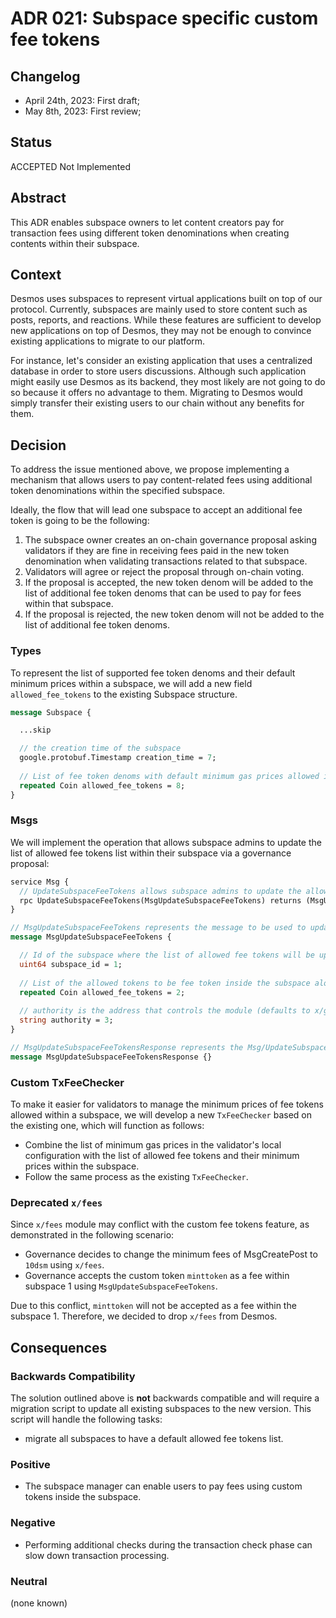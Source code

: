 # ADR 021: Subspace specific custom fee tokens

## Changelog

- April 24th, 2023: First draft;
- May 8th, 2023: First review;

## Status

ACCEPTED Not Implemented

## Abstract

This ADR enables subspace owners to let content creators pay for transaction fees using different token denominations when creating contents within their subspace.

## Context

Desmos uses subspaces to represent virtual applications built on top of our protocol. Currently, subspaces are mainly used to store content such as posts, reports, and reactions. While these features are sufficient to develop new applications on top of Desmos, they may not be enough to convince existing applications to migrate to our platform.

For instance, let's consider an existing application that uses a centralized database in order to store users discussions. Although such application might easily use Desmos as its backend, they most likely are not going to do so because it offers no advantage to them. Migrating to Desmos would simply transfer their existing users to our chain without any benefits for them.

## Decision

To address the issue mentioned above, we propose implementing a mechanism that allows users to pay content-related fees using additional token denominations within the specified subspace. 

Ideally, the flow that will lead one subspace to accept an additional fee token is going to be the following: 

1. The subspace owner creates an on-chain governance proposal asking validators if they are fine in receiving fees paid in the new token denomination when validating transactions related to that subspace.
2. Validators will agree or reject the proposal through on-chain voting. 
3. If the proposal is accepted, the new token denom will be added to the list of additional fee token denoms that can be used to pay for fees within that subspace.
4. If the proposal is rejected, the new token denom will not be added to the list of additional fee token denoms.

### Types

To represent the list of supported fee token denoms and their default minimum prices within a subspace, we will add a new field `allowed_fee_tokens` to the existing Subspace structure.

```proto
message Subspace {

  ...skip

  // the creation time of the subspace
  google.protobuf.Timestamp creation_time = 7;
  
  // List of fee token denoms with default minimum gas prices allowed inside the subspace
  repeated Coin allowed_fee_tokens = 8;
}
```

### Msgs

We will implement the operation that allows subspace admins to update the list of allowed fee tokens list within their subspace via a governance proposal:

```proto
service Msg {
  // UpdateSubspaceFeeTokens allows subspace admins to update the allowed tokens to be fee tokens inside the subspace by governance
  rpc UpdateSubspaceFeeTokens(MsgUpdateSubspaceFeeTokens) returns (MsgUpdateSubspaceFeeTokensResponse);
}

// MsgUpdateSubspaceFeeTokens represents the message to be used to update a subspace fee tokens by governance
message MsgUpdateSubspaceFeeTokens {

  // Id of the subspace where the list of allowed fee tokens will be updated
  uint64 subspace_id = 1;
    
  // List of the allowed tokens to be fee token inside the subspace along with their default minimum prices
  repeated Coin allowed_fee_tokens = 2;
    
  // authority is the address that controls the module (defaults to x/gov unless overwritten).
  string authority = 3;
}

// MsgUpdateSubspaceFeeTokensResponse represents the Msg/UpdateSubspaceFeeTokens response type
message MsgUpdateSubspaceFeeTokensResponse {}
```

### Custom TxFeeChecker

To make it easier for validators to manage the minimum prices of fee tokens allowed within a subspace, we will develop a new `TxFeeChecker` based on the existing one, which will function as follows:
- Combine the list of minimum gas prices in the validator's local configuration with the list of allowed fee tokens and their minimum prices within the subspace.
- Follow the same process as the existing `TxFeeChecker`.

### Deprecated `x/fees`

Since `x/fees` module may conflict with the custom fee tokens feature, as demonstrated in the following scenario:
- Governance decides to change the minimum fees of MsgCreatePost to `10dsm` using `x/fees`.
- Governance accepts the custom token `minttoken` as a fee within subspace 1 using `MsgUpdateSubspaceFeeTokens`.

Due to this conflict, `minttoken` will not be accepted as a fee within the subspace 1. Therefore, we decided to drop `x/fees` from Desmos.

## Consequences

### Backwards Compatibility

The solution outlined above is **not** backwards compatible and will require a migration script to update all existing subspaces to the new version. This script will handle the following tasks:
- migrate all subspaces to have a default allowed fee tokens list.

### Positive

- The subspace manager can enable users to pay fees using custom tokens inside the subspace.

### Negative

- Performing additional checks during the transaction check phase can slow down transaction processing.

### Neutral

(none known)

